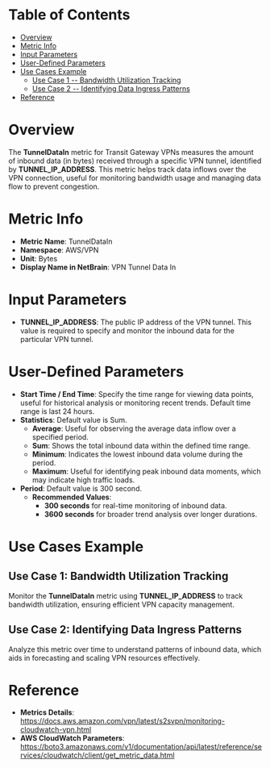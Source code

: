 # Table of Contents
- [Overview](#overview)
- [Metric Info](#metric-info)
- [Input Parameters](#input-parameters)
- [User-Defined Parameters](#user-defined-parameters)
- [Use Cases Example](#example)
    - [Use Case 1 -- Bandwidth Utilization Tracking](#example-1) 
    - [Use Case 2 -- Identifying Data Ingress Patterns](#example-2)
- [Reference](#reference)

# Overview <a name="overview"></a>
The <b>TunnelDataIn</b> metric for Transit Gateway VPNs measures the amount of inbound data (in bytes) received through a specific VPN tunnel, identified by <b>TUNNEL_IP_ADDRESS</b>. This metric helps track data inflows over the VPN connection, useful for monitoring bandwidth usage and managing data flow to prevent congestion.



# Metric Info <a name="metric-info"></a>
* <b>Metric Name</b>: TunnelDataIn
* <b>Namespace</b>: AWS/VPN
* <b>Unit</b>: Bytes
* <b>Display Name in NetBrain</b>: VPN Tunnel Data In

# Input Parameters <a name="input-parameters"></a>
* <b>TUNNEL_IP_ADDRESS</b>: The public IP address of the VPN tunnel. This value is required to specify and monitor the inbound data for the particular VPN tunnel.


# User-Defined Parameters <a name="user-defined-parameters"></a>
* <b>Start Time / End Time</b>: Specify the time range for viewing data points, useful for historical analysis or monitoring recent trends. Default time range is last 24 hours.
* <b>Statistics</b>: Default value is Sum.
  * <b>Average</b>: Useful for observing the average data inflow over a specified period.
  * <b>Sum</b>: Shows the total inbound data within the defined time range.
  * <b>Minimum</b>: Indicates the lowest inbound data volume during the period.
  * <b>Maximum</b>: Useful for identifying peak inbound data moments, which may indicate high traffic loads.
* <b>Period</b>: Default value is 300 second.
  * <b>Recommended Values</b>:
    * <b>300 seconds</b> for real-time monitoring of inbound data.
    * <b>3600 seconds</b> for broader trend analysis over longer durations.

# Use Cases Example <a name="example"></a>
## Use Case 1: Bandwidth Utilization Tracking <a name="example-1"></a>
Monitor the <b>TunnelDataIn</b> metric using <b>TUNNEL_IP_ADDRESS</b> to track bandwidth utilization, ensuring efficient VPN capacity management.


## Use Case 2: Identifying Data Ingress Patterns <a name="example-2"></a>
Analyze this metric over time to understand patterns of inbound data, which aids in forecasting and scaling VPN resources effectively.

# Reference <a name="reference"></a>
* <b>Metrics Details</b>: https://docs.aws.amazon.com/vpn/latest/s2svpn/monitoring-cloudwatch-vpn.html
* <b>AWS CloudWatch Parameters</b>: https://boto3.amazonaws.com/v1/documentation/api/latest/reference/services/cloudwatch/client/get_metric_data.html